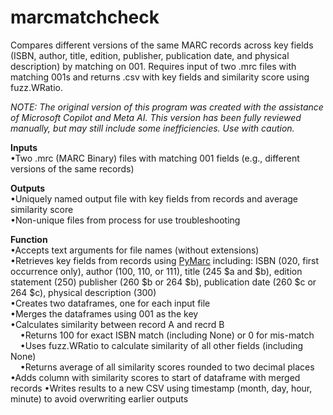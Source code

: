 # marcmatchcheck
Compares different versions of the same MARC records across key fields (ISBN, author, title, edition, publisher, publication date, and physical description) by matching on 001. Requires input of two .mrc files with matching 001s and returns .csv with key fields and similarity score using fuzz.WRatio.

_NOTE: The original version of this program was created with the assistance of Microsoft Copilot and Meta AI. This version has been fully reviewed manually, but may still include some inefficiencies. Use with caution._

<b>Inputs</b><br>
&bull;Two .mrc (MARC Binary) files with matching 001 fields (e.g., different versions of the same records)<br>

<b>Outputs</b><br>
&bull;Uniquely named output file with key fields from records and average similarity score<br>
&bull;Non-unique files from process for use troubleshooting<br>

<b>Function</b><br>
&bull;Accepts text arguments for file names (without extensions)<br>
&bull;Retrieves key fields from records using <a href="https://pymarc.readthedocs.io/en/latest/#" title="PyMarc Documentation">PyMarc</a> including: ISBN (020, first occurrence only), author (100, 110, or 111), title (245 $a and $b), edition statement (250) publisher (260 $b or 264 $b), publication date (260 $c or 264 $c), physical description (300)<br>
&bull;Creates two dataframes, one for each input file<br>
&bull;Merges the dataframes using 001 as the key<br>
&bull;Calculates similarity between record A and recrd B<br>
&nbsp;&nbsp;&nbsp;&nbsp;&bull;Returns 100 for exact ISBN match (including None) or 0 for mis-match<br>
&nbsp;&nbsp;&nbsp;&nbsp;&bull;Uses fuzz.WRatio to calculate similarity of all other fields (including None)<br>
&nbsp;&nbsp;&nbsp;&nbsp;&bull;Returns average of all similarity scores rounded to two decimal places<br>
&bull;Adds column with similarity scores to start of dataframe with merged records
&bull;Writes results to a new CSV using timestamp (month, day, hour, minute) to avoid overwriting earlier outputs
